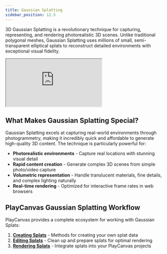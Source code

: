 ```yaml
---
title: Gaussian Splatting
sidebar_position: 12.5
---
```


3D Gaussian Splatting is a revolutionary technique for capturing, representing, and rendering photorealistic 3D scenes. Unlike traditional polygonal meshes, Gaussian Splatting uses millions of small, semi-transparent elliptical splats to reconstruct detailed environments with exceptional visual fidelity.

<div className="iframe-container">
    <iframe src="https://playcanv.as/e/p/cLkf99ZV/" title="360 lookaround camera" allow="camera; microphone; xr-spatial-tracking; fullscreen" allowfullscreen></iframe>
</div>

## What Makes Gaussian Splatting Special?

Gaussian Splatting excels at capturing real-world environments through photogrammetry, making it incredibly quick and affordable to generate high-quality 3D content. The technique is particularly powerful for:

- **Photorealistic environments** - Capture real locations with stunning visual detail
- **Rapid content creation** - Generate complex 3D scenes from simple photo/video capture
- **Volumetric representation** - Handle translucent materials, fine details, and complex lighting naturally
- **Real-time rendering** - Optimized for interactive frame rates in web browsers

## PlayCanvas Gaussian Splatting Workflow

PlayCanvas provides a complete ecosystem for working with Gaussian Splats:

1. **[Creating Splats](creating)** - Methods for creating your own splat data
3. **[Editing Splats](editing)** - Clean up and prepare splats for optimal rendering
4. **[Rendering Splats](rendering)** - Integrate splats into your PlayCanvas projects

